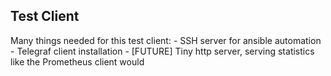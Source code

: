 ## Test Client

Many things needed for this test client:
    - SSH server for ansible automation
    - Telegraf client installation
    - [FUTURE] Tiny http server, serving statistics like the Prometheus client would
    